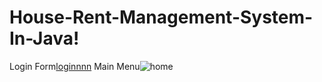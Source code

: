 # House-Rent-Management-System-In-Java!
Login Form[loginnnn](https://github.com/mdrrifat/House-Rent-Management-System-In-Java/assets/90470184/7b26d817-c23d-41d0-878e-20cf50dc62ae)
Main Menu![home](https://github.com/mdrrifat/House-Rent-Management-System-In-Java/assets/90470184/7df93692-172b-4610-a8a9-332e163976e6)
